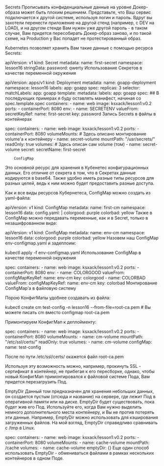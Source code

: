 Secrets
Прописывать конфиденциальные данные на уровне Докер-образа может быть плохим решением. Представьте, что Ваш сервис подключается к другой системе, используя логин и пароль. Вдруг вы захотели перенести приложение на другой стенд (например, с DEV на LOAD), и на другом стенде Вам нужен уже другой пароль - в таком случае, Вам придется пересобирать Докер-образ заново, и по такой схеме, на Production у Вас попадет не протестированный образ.

Kubernetes позволяет хранить Вам такие данные с помощью ресурса Secrets:

apiVersion: v1
kind: Secret
metadata:
  name: first-secret
  namespace: lesson16
stringData:
  password: qwerty
Использование Секретов в качестве переменной окружения

apiVersion: apps/v1
kind: Deployment
metadata:
  name: goapp-deployment
  namespace: lesson16
  labels:
    app: goapp
spec:
  replicas: 3
  selector:
    matchLabels:
      app: goapp
  template:
    metadata:
      labels:
        app: goapp
    spec:         ## В последующих примерах я буду оставлять манифест, начиная со spec.template.spec
      containers:
      - name: web
        image: ksxack/lesson1:v0.2
        ports:
        - containerPort: 8080
        env:
          - name: SECRETENV
            valueFrom:
              secretKeyRef:
                name: first-secret
                key: password
Запись Secrets в файлы в контейнерах

spec:
  containers:
    - name: web
      image: ksxack/lesson1:v0.2
      ports:
        - containerPort: 8080
      volumeMounts:                      # Здесь описано монтирование volume'а к контейнеру
        - name: secret-volume
          mountPath: "/usr/secrets/"
          readOnly: true
  volumes:                               # Здесь описан сам volume (том)
    - name: secret-volume
      secret:
        secretName: first-secret
        
        ConfigMap
Это основной ресурс для хранения в Кубенетес конфигурационных данных. Его отличие от секрета в том, что в Секретах данные кодируются в base64. Также удобно иметь разные типы ресурсов для разных целей, ведь к ним можно будет предоставить разные доступа.

Как и все виды ресурсов  Кубернетеса, ConfigMap можно создать из yaml-файла:

apiVersion: v1
kind: ConfigMap
metadata:
  name: first-cm
  namespace: lesson16
data:
  config.yaml: |
    colorgood: purple
    colorbad: yellow
Также в ConfigMap можно передавать переменные, как и в Secret, только в незашифрованном виде:

apiVersion: v1
kind: ConfigMap
metadata:
  name: env-cm
  namespace: lesson16
data:
    colorgood: purple
    colorbad: yellow
Назовем наш ConfigMap env-configmap.yaml и задеплоим:

kubectl apply -f env-configmap.yaml
Использование ConfigMap в качестве переменной окружения

spec:
  containers:
    - name: web
      image: ksxack/lesson1:v0.2
      ports:
        - containerPort: 8080
      env:
        - name: COLORGOOD
          valueFrom:
            configMapKeyRef:
              name: env-cm
              key: colorgood
        - name: COLORBAD
          valueFrom:
            configMapKeyRef:
              name: env-cm
              key: colorbad
Монтирование ConfigMap'а в файловую систему

Порою КонфигМапы удобнее создавать из файла:

kubectl create cm test-config -n lesson16 --from-file=root-ca.pem  # Вы можете писать cm вместо configmap
root-ca.pem

Примонтируем КонфигМап к деплойменту: 

spec:
  containers:
    - name: web
      image: ksxack/lesson1:v0.2
      ports:
        - containerPort: 8080
      volumeMounts:
        - name: cm-volume
          mountPath: "/etc/ssl/certs/"
          readOnly: true
  volumes:
    - name: cm-volume
      configMap:
        name: test-config

После по пути /etc/ssl/certs/ окажется файл root-ca.pem

Используя эту возможность можно, например, прокинуть SSL - сертификат в контейнер, не прибегая к его пересборке, однако, чтобы новый КонфигМап примонтировался к файловой системе Пода, Вам придется перезагрузить Под.


EmptyDir
Данный том предназначен для хранения небольших данных, он создается пустым (отсюда и название) на сервере, где лежит Под в оперативной памяти или на диске. EmptyDir будет существовать, пока будет жив его Под. Используйте его, когда Вам нужно выделить немного дополнительного места контейнеру, и Вы не против потерять эти данные. Например, EmptyDir можно использовать для кэширования загруженных файлов. На мой взгляд, EmptyDir справедливо сравнивать с /tmp в Linux.

spec:
  containers:
    - name: web
      image: ksxack/lesson1:v0.2
      ports:
        - containerPort: 8080
      volumeMounts:
        - name: cache-volume
          mountPath: /cache
  volumes:
    - name: cache-volume
      emptyDir: {}
Еще один способ использовать EmptyDir - обмениваться файлами в рамках нескольких контейнеров в одном Поде.
